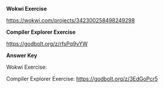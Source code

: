 **Wokwi Exercise**

https://wokwi.com/projects/342300258498249298

**Compiler Explorer Exercise**

https://godbolt.org/z/rfsPq9vYW


**Answer Key**

Wokwi Exercise:

Compiler Explorer Exercise:
https://godbolt.org/z/3EdGoPcr5
